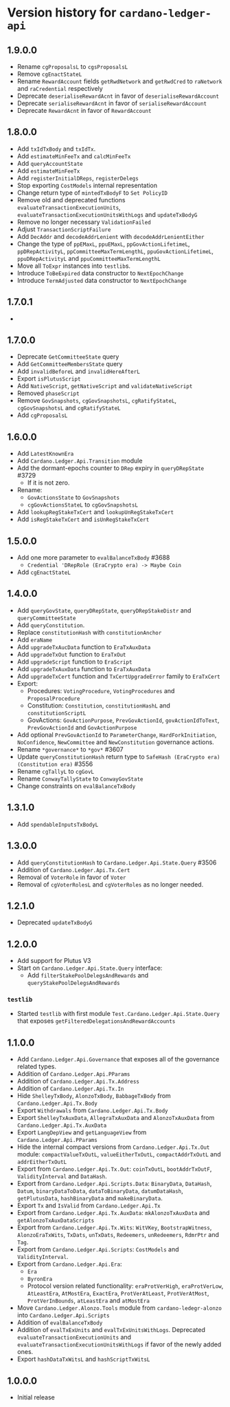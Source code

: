 # Version history for `cardano-ledger-api`

## 1.9.0.0

* Rename `cgProposalsL` to `cgsProposalsL`
* Remove `cgEnactStateL`
* Rename `RewardAccount` fields `getRwdNetwork` and `getRwdCred` to `raNetwork` and `raCredential` respectively
* Deprecate `deserialiseRewardAcnt` in favor of `deserialiseRewardAccount`
* Deprecate `serialiseRewardAcnt` in favor of `serialiseRewardAccount`
* Deprecate `RewardAcnt` in favor of `RewardAccount`

## 1.8.0.0

* Add `txIdTxBody` and `txIdTx`.
* Add `estimateMinFeeTx` and `calcMinFeeTx`
* Add `queryAccountState`
* Add `estimateMinFeeTx`
* Add `registerInitialDReps`, `registerDelegs`
* Stop exporting `CostModels` internal representation
* Change return type of `mintedTxBodyF` to `Set PolicyID`
* Remove old and deprecated functions `evaluateTransactionExecutionUnits`,
  `evaluateTransactionExecutionUnitsWithLogs` and `updateTxBodyG`
* Remove no longer necessary `ValidationFailed`
* Adjust `TransactionScriptFailure`
* Add `DecAddr` and `decodeAddrLenient` with `decodeAddrLenientEither`
* Change the type of `ppEMaxL`, `ppuEMaxL`, `ppGovActionLifetimeL`, `ppDRepActivityL`,
  `ppCommitteeMaxTermLengthL`, `ppuGovActionLifetimeL`, `ppuDRepActivityL` and
  `ppuCommitteeMaxTermLengthL`
* Move all `ToExpr` instances into `testlib`s.
* Introduce `ToBeExpired` data constructor to `NextEpochChange`
* Introduce `TermAdjusted` data constructor to `NextEpochChange`

## 1.7.0.1

*

## 1.7.0.0

* Deprecate `GetCommitteeState` query
* Add `GetCommitteeMembersState` query
* Add `invalidBeforeL` and `invalidHereAfterL`
* Export `isPlutusScript`
* Add `NativeScript`, `getNativeScript` and `validateNativeScript`
* Removed `phaseScript`
* Remove `GovSnapshots`, `cgGovSnapshotsL`, `cgRatifyStateL`, `cgGovSnapshotsL` and
  `cgRatifyStateL`
* Add `cgProposalsL`

## 1.6.0.0

* Add `LatestKnownEra`
* Add `Cardano.Ledger.Api.Transition` module
* Add the dormant-epochs counter to `DRep` expiry in `queryDRepState` #3729
  * If it is not zero.
* Rename:
  * `GovActionsState` to `GovSnapshots`
  * `cgGovActionsStateL` to `cgGovSnapshotsL`
* Add `lookupRegStakeTxCert` and `lookupUnRegStakeTxCert`
* Add `isRegStakeTxCert` and `isUnRegStakeTxCert`

## 1.5.0.0

* Add one more parameter to `evalBalanceTxBody` #3688
  * `Credential 'DRepRole (EraCrypto era) -> Maybe Coin`
* Add `cgEnactStateL`

## 1.4.0.0

* Add `queryGovState`, `queryDRepState`, `queryDRepStakeDistr` and `queryCommitteeState`
* Add `queryConstitution`.
* Replace `constitutionHash` with `constitutionAnchor`
* Add `eraName`
* Add `upgradeTxAucData` function to `EraTxAuxData`
* Add `upgradeTxOut` function to `EraTxOut`
* Add `upgradeScript` function to `EraScript`
* Add `upgradeTxAuxData` function to `EraTxAuxData`
* Add `upgradeTxCert` function and `TxCertUpgradeError` family to `EraTxCert`
* Export:
  * Procedures: `VotingProcedure`, `VotingProcedures` and `ProposalProcedure`
  * Constitution: `Constitution`, `constitutionHashL` and `constitutionScriptL`
  * GovActions: `GovActionPurpose`, `PrevGovActionId`, `govActionIdToText`,
    `PrevGovActionId` and `GovActionPurpose`
* Add optional `PrevGovActionId` to `ParameterChange`, `HardForkInitiation`,
  `NoConfidence`, `NewCommittee` and `NewConstitution` governance actions.
* Rename `*governance*` to `*gov*` #3607
* Update `queryConstitutionHash` return type to `SafeHash (EraCrypto era) (Constitution era)` #3556
* Rename `cgTallyL` to `cgGovL`
* Rename `ConwayTallyState` to `ConwayGovState`
* Change constraints on `evalBalanceTxBody`

## 1.3.1.0

* Add `spendableInputsTxBodyL`

## 1.3.0.0

* Add `queryConstitutionHash` to `Cardano.Ledger.Api.State.Query` #3506
* Addition of `Cardano.Ledger.Api.Tx.Cert`
* Removal of `VoterRole` in favor of `Voter`
* Removal of `cgVoterRolesL` and `cgVoterRoles` as no longer needed.

## 1.2.1.0

* Deprecated `updateTxBodyG`

## 1.2.0.0

* Add support for Plutus V3
* Start on `Cardano.Ledger.Api.State.Query` interface:
  * Add `filterStakePoolDelegsAndRewards` and `queryStakePoolDelegsAndRewards`

### `testlib`

* Started `testlib` with first module `Test.Cardano.Ledger.Api.State.Query` that exposes
  `getFilteredDelegationsAndRewardAccounts`

## 1.1.0.0

* Add `Cardano.Ledger.Api.Governance` that exposes all of the governance related types.
* Addition of `Cardano.Ledger.Api.PParams`
* Addition of `Cardano.Ledger.Api.Tx.Address`
* Addition of `Cardano.Ledger.Api.Tx.In`
* Hide `ShelleyTxBody`, `AlonzoTxBody`, `BabbageTxBody` from `Cardano.Ledger.Api.Tx.Body`
* Export `Withdrawals` from `Cardano.Ledger.Api.Tx.Body`
* Export `ShelleyTxAuxData`, `AllegraTxAuxData` and `AlonzoTxAuxData` from
  `Cardano.Ledger.Api.Tx.AuxData`
* Export `LangDepView` and `getLanguageView` from `Cardano.Ledger.Api.PParams`
* Hide the internal compact versions from `Cardano.Ledger.Api.Tx.Out` module:
  `compactValueTxOutL`, `valueEitherTxOutL`, `compactAddrTxOutL` and `addrEitherTxOutL`
* Export from `Cardano.Ledger.Api.Tx.Out`: `coinTxOutL`, `bootAddrTxOutF`,
  `ValidityInterval` and `DataHash`.
* Export from `Cardano.Ledger.Api.Scripts.Data`: `BinaryData`, `DataHash`, `Datum`,
  `binaryDataToData`, `dataToBinaryData`, `datumDataHash`, `getPlutusData`,
  `hashBinaryData` and `makeBinaryData`.
* Export `Tx` and `IsValid` from `Cardano.Ledger.Api.Tx`
* Export from `Cardano.Ledger.Api.Tx.AuxData`: `mkAlonzoTxAuxData` and `getAlonzoTxAuxDataScripts`
* Export from `Cardano.Ledger.Api.Tx.Wits`: `WitVKey`, `BootstrapWitness`,
  `AlonzoEraTxWits`, `TxDats`, `unTxDats`, `Redeemers`, `unRedeemers`, `RdmrPtr` and
  `Tag`.
* Export from `Cardano.Ledger.Api.Scripts`: `CostModels` and `ValidityInterval`.
* Export from `Cardano.Ledger.Api.Era`:
  * `Era`
  * `ByronEra`
  * Protocol version related functionality: `eraProtVerHigh`, `eraProtVerLow`,
    `AtLeastEra`, `AtMostEra`, `ExactEra`, `ProtVerAtLeast`, `ProtVerAtMost`,
    `ProtVerInBounds`, `atLeastEra` and `atMostEra`
* Move `Cardano.Ledger.Alonzo.Tools` module from `cardano-ledegr-alonzo` into
  `Cardano.Ledger.Api.Scripts`
* Addition of `evalBalanceTxBody`
* Addition of `evalTxExUnits` and `evalTxExUnitsWithLogs`. Deprecated
  `evaluateTransactionExecutionUnits` and `evaluateTransactionExecutionUnitsWithLogs` if
  favor of the newly added ones.
* Export `hashDataTxWitsL` and `hashScriptTxWitsL`

## 1.0.0.0

* Initial release

